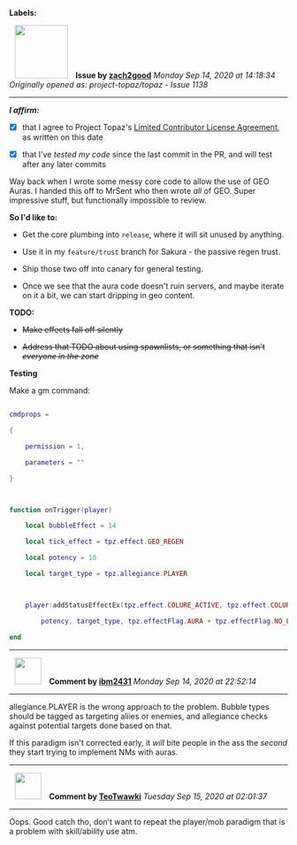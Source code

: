 **Labels:**



<a href="https://github.com/zach2good"><img src="https://avatars3.githubusercontent.com/u/1389729?v=4" width="96" height="96" hspace="10"></img></a> **Issue by [zach2good](https://github.com/zach2good)**
_Monday Sep 14, 2020 at 14:18:34_
_Originally opened as: project-topaz/topaz - Issue 1138_

----

<!-- place 'x' mark between square [] brackets to affirm: -->
**_I affirm:_**
- [x] that I agree to Project Topaz's [Limited Contributor License Agreement](http://project-topaz.com/blob/release/CONTRIBUTOR_AGREEMENT.md), as written on this date
- [x] that I've _tested my code_ since the last commit in the PR, and will test after any later commits

Way back when I wrote some messy core code to allow the use of GEO Auras. I handed this off to MrSent who then wrote _all_ of GEO. Super impressive stuff, but functionally impossible to review. 

**So I'd like to:**
- Get the core plumbing into `release`, where it will sit unused by anything. 
- Use it in my `feature/trust` branch for Sakura - the passive regen trust.
- Ship those two off into canary for general testing.
- Once we see that the aura code doesn't ruin servers, and maybe iterate on it a bit, we can start dripping in geo content.

**TODO:**
- ~~Make effects fall off silently~~
- ~~Address that TODO about using spawnlists, or something that isn't _everyone in the zone_~~

**Testing**
Make a gm command:
```lua
cmdprops =
{
    permission = 1,
    parameters = ""
}

function onTrigger(player)
    local bubbleEffect = 14
    local tick_effect = tpz.effect.GEO_REGEN
    local potency = 10
    local target_type = tpz.allegiance.PLAYER

    player:addStatusEffectEx(tpz.effect.COLURE_ACTIVE, tpz.effect.COLURE_ACTIVE, bubbleEffect, 3, 15, tick_effect,
        potency, target_type, tpz.effectFlag.AURA + tpz.effectFlag.NO_LOSS_MESSAGE)
end
```




----
<a href="https://github.com/ibm2431"><img src="https://avatars3.githubusercontent.com/u/13112942?v=4" width="48" height="48" hspace="10"></img></a> **Comment by [ibm2431](https://github.com/ibm2431)**
_Monday Sep 14, 2020 at 22:52:14_

----

allegiance.PLAYER is the wrong approach to the problem. Bubble types should be tagged as targeting aliies or enemies, and allegiance checks against potential targets done based on that.

If this paradigm isn't corrected early, it _will_ bite people in the ass the _second_ they start trying to implement NMs with auras.


----
<a href="https://github.com/TeoTwawki"><img src="https://avatars0.githubusercontent.com/u/6871475?v=4" width="48" height="48" hspace="10"></img></a> **Comment by [TeoTwawki](https://github.com/TeoTwawki)**
_Tuesday Sep 15, 2020 at 02:01:37_

----

Oops. Good catch tho, don’t want to repeat the player/mob paradigm that is a problem with skill/ability use atm. 
